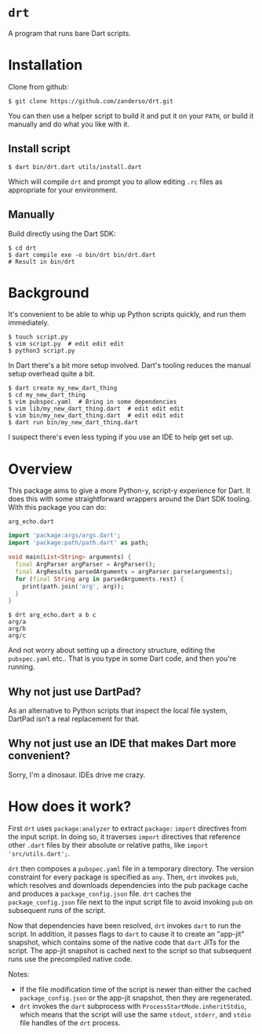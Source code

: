 # `drt`

A program that runs bare Dart scripts.

# Installation

Clone from github:
```
$ git clone https://github.com/zanderso/drt.git
```

You can then use a helper script to build it and put it on your `PATH`, or
build it manually and do what you like with it.

## Install script

```
$ dart bin/drt.dart utils/install.dart
```

Which will compile `drt` and prompt you to allow editing `.rc` files as
appropriate for your environment.

## Manually

Build directly using the Dart SDK:
```
$ cd drt
$ dart compile exe -o bin/drt bin/drt.dart
# Result in bin/drt
```

# Background

It's convenient to be able to whip up Python scripts quickly, and run them
immediately.
```
$ touch script.py
$ vim script.py  # edit edit edit
$ python3 script.py
```

In Dart there's a bit more setup involved. Dart's tooling reduces the manual
setup overhead quite a bit.
```
$ dart create my_new_dart_thing
$ cd my_new_dart_thing
$ vim pubspec.yaml  # Bring in some dependencies
$ vim lib/my_new_dart_thing.dart  # edit edit edit
$ vim bin/my_new_dart_thing.dart  # edit edit edit
$ dart run bin/my_new_dart_thing.dart
```
I suspect there's even less typing if you use an IDE to help get set up.

# Overview

This package aims to give a more Python-y, script-y experience for Dart. It does
this with some straightforward wrappers around the Dart SDK tooling. With this
package you can do:
```
arg_echo.dart
```
```dart
import 'package:args/args.dart';
import 'package:path/path.dart' as path;

void main(List<String> arguments) {
  final ArgParser argParser = ArgParser();
  final ArgResults parsedArguments = argParser.parse(arguments);
  for (final String arg in parsedArguments.rest) {
    print(path.join('arg', arg));
  }
}
```
```
$ drt arg_echo.dart a b c
arg/a
arg/b
arg/c
```

And not worry about setting up a directory structure, editing the `pubspec.yaml`
etc.. That is you type in some Dart code, and then you're running.

## Why not just use DartPad?

As an alternative to Python scripts that inspect the local file system, DartPad
isn't a real replacement for that.

## Why not just use an IDE that makes Dart more convenient?

Sorry, I'm a dinosaur. IDEs drive me crazy.

# How does it work?

First `drt` uses `package:analyzer` to extract `package:` `import` directives
from the input script. In doing so, it traverses `import` directives that
reference other `.dart` files by their absolute or relative paths, like
`import 'src/utils.dart';`.

`drt` then composes a `pubspec.yaml` file in a temporary directory. The
version constraint for every package is specified as `any`. Then, `drt` invokes
`pub`, which resolves and downloads dependencies into the pub package cache and
produces a `package_config.json` file. `drt` caches the `package_config.json`
file next to the input script file to avoid invoking `pub` on subsequent runs
of the script.

Now that dependencies have been resolved, `drt` invokes `dart` to run the
script. In addition, it passes flags to `dart` to cause it to create an
"app-jit" snapshot, which contains some of the native code that `dart` JITs for
the script. The app-jit snapshot is cached next to the script so that
subsequent runs use the precompiled native code.

Notes:
* If the file modification time of the script is newer than either the cached
`package_config.json` or the app-jit snapshot, then they are regenerated.
* `drt` invokes the `dart` subprocess with `ProcessStartMode.inheritStdio`, which
means that the script will use the same `stdout`, `stderr`, and `stdio` file
handles of the `drt` process.
